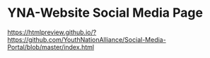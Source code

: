 # YNA-Website Social Media Page
https://htmlpreview.github.io/?https://github.com/YouthNationAlliance/Social-Media-Portal/blob/master/index.html
